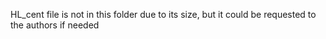 HL_cent file is not in this folder due to its size, but it could be requested to the authors if needed
